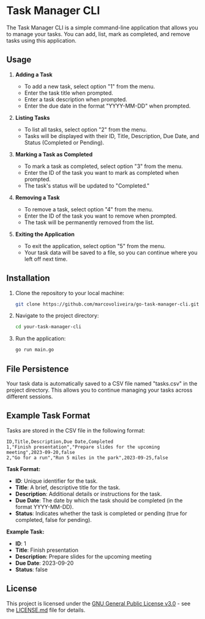 # Task Manager CLI

The Task Manager CLI is a simple command-line application that allows you to manage your tasks. You can add, list, mark as completed, and remove tasks using this application.

## Usage

1. **Adding a Task**
   - To add a new task, select option "1" from the menu.
   - Enter the task title when prompted.
   - Enter a task description when prompted.
   - Enter the due date in the format "YYYY-MM-DD" when prompted.

2. **Listing Tasks**
   - To list all tasks, select option "2" from the menu.
   - Tasks will be displayed with their ID, Title, Description, Due Date, and Status (Completed or Pending).

3. **Marking a Task as Completed**
   - To mark a task as completed, select option "3" from the menu.
   - Enter the ID of the task you want to mark as completed when prompted.
   - The task's status will be updated to "Completed."

4. **Removing a Task**
   - To remove a task, select option "4" from the menu.
   - Enter the ID of the task you want to remove when prompted.
   - The task will be permanently removed from the list.

5. **Exiting the Application**
   - To exit the application, select option "5" from the menu.
   - Your task data will be saved to a file, so you can continue where you left off next time.

## Installation

1. Clone the repository to your local machine:

    ```bash
   git clone https://github.com/marcovoliveira/go-task-manager-cli.git
    ```

2. Navigate to the project directory:

     ```bash
   cd your-task-manager-cli
    ```
3. Run the application:

    ```bash
   go run main.go
    ```
## File Persistence

Your task data is automatically saved to a CSV file named "tasks.csv" in the project directory. This allows you to continue managing your tasks across different sessions.

## Example Task Format

Tasks are stored in the CSV file in the following format:
```csv
ID,Title,Description,Due Date,Completed
1,"Finish presentation","Prepare slides for the upcoming meeting",2023-09-20,false
2,"Go for a run","Run 5 miles in the park",2023-09-25,false
```

**Task Format:**

- **ID**: Unique identifier for the task.
- **Title**: A brief, descriptive title for the task.
- **Description**: Additional details or instructions for the task.
- **Due Date**: The date by which the task should be completed (in the format YYYY-MM-DD).
- **Status**: Indicates whether the task is completed or pending (true for completed, false for pending).

**Example Task:**

- **ID**: 1
- **Title**: Finish presentation
- **Description**: Prepare slides for the upcoming meeting
- **Due Date**: 2023-09-20
- **Status**: false

## License

This project is licensed under the [GNU General Public License v3.0](LICENSE.md) - see the [LICENSE.md](LICENSE.md) file for details.
